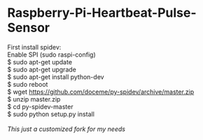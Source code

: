 # Raspberry-Pi-Heartbeat-Pulse-Sensor
 First install spidev: </br>
 Enable SPI (sudo raspi-config) </br>
 $ sudo apt-get update </br>
 $ sudo apt-get upgrade </br>
 $ sudo apt-get install python-dev </br>
 $ sudo reboot </br>
 $ wget https://github.com/doceme/py-spidev/archive/master.zip </br>
 $ unzip master.zip </br>
 $ cd py-spidev-master </br>
 $ sudo python setup.py install </br> </br>
*This just a customized fork for my needs*

